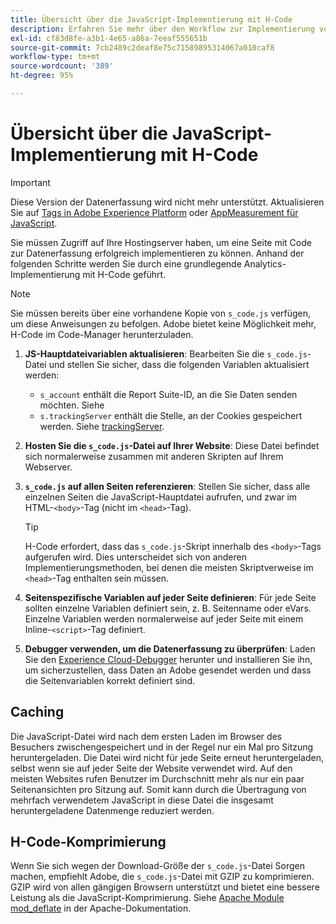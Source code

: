 ```yaml
---
title: Übersicht über die JavaScript-Implementierung mit H-Code
description: Erfahren Sie mehr über den Workflow zur Implementierung von H-Code auf Ihrer Website.
exl-id: cf83d8fe-a3b1-4e65-a86a-7eeaf555651b
source-git-commit: 7cb2489c2deaf8e75c71589895314067a010caf8
workflow-type: tm+mt
source-wordcount: '389'
ht-degree: 95%

---
```


# Übersicht über die JavaScript-Implementierung mit H-Code

>[!IMPORTANT]
>
>Diese Version der Datenerfassung wird nicht mehr unterstützt. Aktualisieren Sie auf [Tags in Adobe Experience Platform](../../launch/overview.md) oder [AppMeasurement für JavaScript](../overview.md).

Sie müssen Zugriff auf Ihre Hostingserver haben, um eine Seite mit Code zur Datenerfassung erfolgreich implementieren zu können. Anhand der folgenden Schritte werden Sie durch eine grundlegende Analytics-Implementierung mit H-Code geführt.

>[!NOTE]
>
>Sie müssen bereits über eine vorhandene Kopie von `s_code.js` verfügen, um diese Anweisungen zu befolgen. Adobe bietet keine Möglichkeit mehr, H-Code im Code-Manager herunterzuladen.

1. **JS-Hauptdateivariablen aktualisieren**: Bearbeiten Sie die `s_code.js`-Datei und stellen Sie sicher, dass die folgenden Variablen aktualisiert werden:
   * `s_account` enthält die Report Suite-ID, an die Sie Daten senden möchten. Siehe
   * `s.trackingServer` enthält die Stelle, an der Cookies gespeichert werden. Siehe [trackingServer](../../vars/config-vars/trackingserver.md).
1. **Hosten Sie die `s_code.js`-Datei auf Ihrer Website**: Diese Datei befindet sich normalerweise zusammen mit anderen Skripten auf Ihrem Webserver.
1. **`s_code.js` auf allen Seiten referenzieren**: Stellen Sie sicher, dass alle einzelnen Seiten die JavaScript-Hauptdatei aufrufen, und zwar im HTML-`<body>`-Tag (nicht im `<head>`-Tag).

   >[!TIP]
   >
   >H-Code erfordert, dass das `s_code.js`-Skript innerhalb des `<body>`-Tags aufgerufen wird. Dies unterscheidet sich von anderen Implementierungsmethoden, bei denen die meisten Skriptverweise im `<head>`-Tag enthalten sein müssen.
1. **Seitenspezifische Variablen auf jeder Seite definieren**: Für jede Seite sollten einzelne Variablen definiert sein, z. B. Seitenname oder eVars. Einzelne Variablen werden normalerweise auf jeder Seite mit einem Inline-`<script>`-Tag definiert.
1. **Debugger verwenden, um die Datenerfassung zu überprüfen**: Laden Sie den [Experience Cloud-Debugger](../../validate/debugger.md) herunter und installieren Sie ihn, um sicherzustellen, dass Daten an Adobe gesendet werden und dass die Seitenvariablen korrekt definiert sind.

## Caching

Die JavaScript-Datei wird nach dem ersten Laden im Browser des Besuchers zwischengespeichert und in der Regel nur ein Mal pro Sitzung heruntergeladen. Die Datei wird nicht für jede Seite erneut heruntergeladen, selbst wenn sie auf jeder Seite der Website verwendet wird. Auf den meisten Websites rufen Benutzer im Durchschnitt mehr als nur ein paar Seitenansichten pro Sitzung auf. Somit kann durch die Übertragung von mehrfach verwendetem JavaScript in diese Datei die insgesamt heruntergeladene Datenmenge reduziert werden.

## H-Code-Komprimierung

Wenn Sie sich wegen der Download-Größe der `s_code.js`-Datei Sorgen machen, empfiehlt Adobe, die `s_code.js`-Datei mit GZIP zu komprimieren. GZIP wird von allen gängigen Browsern unterstützt und bietet eine bessere Leistung als die JavaScript-Komprimierung. Siehe [Apache Module mod_deflate](https://httpd.apache.org/docs/current/mod/mod_deflate.html) in der Apache-Dokumentation.
